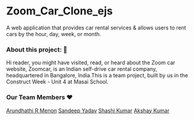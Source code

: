 # Zoom_Car_Clone_ejs
A web application that provides car rental services &amp; allows users to rent cars by the hour, day, week, or month.
<h3>About this project: 🙌</h3>
Hi reader, you might have visited, read, or heard about the Zoom car website, Zoomcar, is an Indian self-drive car rental company, headquartered in Bangalore, India.This is a team project, built by us in the Construct Week - Unit 4 at Masai School.
<h3>Our Team Members ❤️</h3>
   <a href="https://github.com/arundhathi6">Arundhathi R Menon</a>
    <a href="https://github.com/arundhathi6">Sandeep Yadav</a>
     <a href="https://github.com/arundhathi6">Shashi Kumar</a>
      <a href="https://github.com/arundhathi6">Akshay Kumar</a>

   

   
    
  
  
    
    
